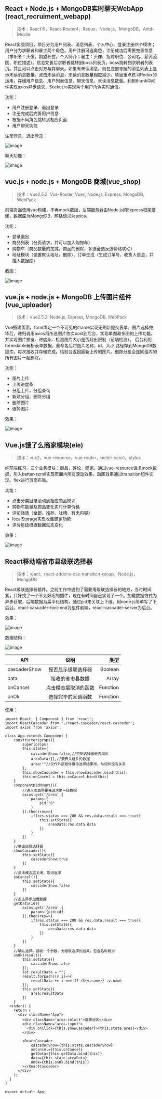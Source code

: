 ﻿## React + Node.js +  MongoDB实时聊天WebApp (react_recruiment_webapp)
>技术：React16，React-Router4，Redux，Node.js，MongoDB，Antd-Mobile

React实战项目，项目分为用户列表、消息列表、个人中心、登录注册四个模块；用户分为求职者和雇主两个角色。用户注册可选角色，注册成功后需要完善信息（求职者：头像，期望职位，个人简介；雇主：头像、招聘职位、公司名、薪资范围、职位描述）。信息完善后求职者跳转到boss列表页，boss跳转到求职者列表页。并且可以点击对方与其聊天。如果有未读消息，则在底部导航的消息列表上显示未读消息数量。点击未读消息，未读消息数量相应减少。项目重点练习Redux的运用，存储用户信息、用户列表信息、聊天信息、未读消息数量。利用thunk中间件实现axios异步请求，Socket.io实现两个用户角色实时通信。

功能：

* 用户注册登录、退出登录
* 注册完成后完善用户信息
* 根据不同角色跳转到相应页面
* 用户聊天功能

注册登录、退出登录：

![image](https://github.com/capslocktao/private-project/blob/master/react_recruiment_webapp/react_register.gif)

聊天功能：

![image](https://github.com/capslocktao/private-project/blob/master/react_recruiment_webapp/chat_show.gif)


## vue.js + node.js + MongoDB 商城(vue_shop)
>技术：Vue2.5.2, Vue-Router, Vuex, Node.js, Express, MongoDB, WebPack

前端页面使用vue构建，不再mock数据，后端服务器由Node.js的Express框架搭建，数据库为MongoDB，网络请求为axios。

功能：

* 登录退出
* 商品列表（分页请求，并可以加入购物车）
* 购物车（商品数量的加减，商品的删除，多选全选反选价格联动）
* 地址模块（设置默认地址，删除）、订单生成（生成订单号，收货人信息，并插入数据库）

截图：

![image](https://github.com/capslocktao/private-project/blob/master/vue_shop/vueshop_pic.png)

## vue.js + node.js + MongoDB 上传图片组件(vue_uploader)
>技术：Vue2.5.2, Node.js, Express, MongoDB, WebPack

Vue搭建页面，form绑定一个不可见的iframe实现无刷新提交表单，图片选择完毕后，递归调用axios将所选图片依次post到后台，实现单图和多图的上传功能，并实现图片预览、进度条、检测图片大小是否超出限制（前端检测）。
后台利用formidable解析表单数据，重命名后将图片名称，id，大小,路径存到MongoDB数据库。每次接收并存储完成，给前台返回最新上传的图片。删除分组会连同组内的所有图片一起删除。

功能：

* 图片上传
* 上传进度条
* 分组上传，分组查询
* 新建分组，删除分组
* 删除图片
* 选择图片

效果：

![image](https://github.com/capslocktao/private-project/blob/master/vue_uploader/show.gif)


## Vue.js饿了么商家模块(ele)
>技术：vue2，vue-resource，vue-router，better-scroll，stylus

纯前端练习，三个业务模块：商品，评论，商家。通过vue-resource请求mock数据，引入better-scroll实现页面内所有滚动效果，动画效果通过transition组件实现。flex进行页面布局。

功能：

* 点击分类目录滚动到相应商品模块
* 购物车数量及商品变化实时计算价格
* 评论筛选（全部、推荐、吐槽、有无内容）
* localStorage实现收藏商家功能
* 评价星级根据数据动态变化

效果：

![image](https://github.com/capslocktao/private-project/blob/master/ele/ele_show.gif)


## React移动端省市县级联选择器
>技术：react，react-addons-css-transition-group，Node.js，MongoDB

React级联选择器插件。之前工作中遇到了需要用级联选择器的地方，当时时间紧，只好找了一个不太好用的插件，现在有时间自己实现了一个。加载数据方式为异步获取，后端数据为扁平化结构，通过pid来关联上下级。用node.js简单写了下后台。react-cascader-font-end为组件前端，react-cascader-server为后台。

效果：

![image](https://github.com/capslocktao/private-project/blob/master/react_cascader/show.gif)

数据结构：

![image](https://github.com/capslocktao/private-project/blob/master/react_cascader/data.jpg)


| API           | 说明               | 类型      |
| ------------- |:------------------:| --------:|
| cascaderShow  | 是否显示级联选择器    | Boolean  |
| data          | 接收的省市县数据      | Array    |
| onCancel      | 点击模态层取消的函数   | Function |
| onOk          | 选择完毕的回调函数    | Function  |

使用：
```
import React, { Component } from 'react';
import ReactCascader from './react-cascader/react-cascader';
import axios from 'axios';

class App extends Component {
    constructor(props){
        super(props)
        this.state={
            cascaderShow:false,//控制选择器是否展示
            areaData:[],//要传入组件的数据
            area:""//仅作外层组件展示选择结果用，与组件没有关系
        };
        this.showCascader = this.showCascader.bind(this);
        this.onCancel = this.onCancel.bind(this)
    }
    componentDidMount(){
        //进入页面需要先请求第一级数据
        axios.get('/area',{
            params:{
                pid:"0"
            }
        }).then(res=>{
            if(res.status === 200 && res.data.result === true){
                this.setState({
                    areaData:res.data.data
                })
            }
        })
    }
    //唤出级联选择器
    showCascader(){
        this.setState({
            cascaderShow:true
        })
    }
    //点击模态层关闭，取消选择
    onCancel(){
        this.setState({
            cascaderShow:false
        })
    }
    //点击异步加载数据
    getData(id){
        axios.get(`/area`,{
            params:{pid:id}
        }).then(res=>{
            if(res.status === 200 && res.data.result === true){
                this.setState({
                    areaData:res.data.data
                })
            }
        })
    }
    //确认选择。接收一个参数，为级联选择的结果，包含名称和id
    onOk(result){
        this.setState({
            cascaderShow:false
        });
        let resultData = "";
        result.forEach((v,i)=>{
            resultData += i === 1?`/${v.name}/`:v.name
        });
        this.setState({
            area:resultData
        })
    }
  render() {
    return (
      <div className="App">
        <div className="area-select">选择地区</div>
        <div className="area-input">
          <div onClick={this.showCascader}>{this.state.area}</div>
        </div>

        <ReactCascader
            cascaderShow={this.state.cascaderShow}
            onCancel={this.onCancel}
            getData={this.getData.bind(this)}
            data={this.state.areaData}
            onOk={this.onOk.bind(this)}
        ></ReactCascader>
      </div>
    );
  }
}

export default App;

```

